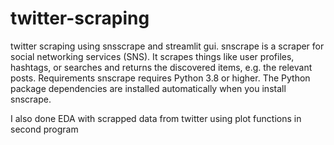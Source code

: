 # twitter-scraping
twitter scraping using snsscrape and streamlit gui.
snscrape is a scraper for social networking services (SNS). It scrapes things like user profiles, hashtags, or searches and returns the discovered items, e.g. the relevant posts.
Requirements
snscrape requires Python 3.8 or higher. The Python package dependencies are installed automatically when you install snscrape.




I also done EDA with scrapped data from twitter using plot functions in second program
